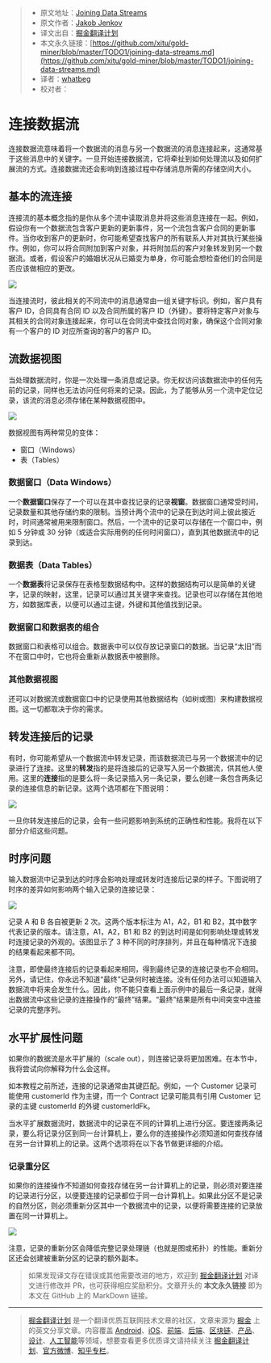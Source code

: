 > * 原文地址：[Joining Data Streams](http://tutorials.jenkov.com/data-streaming/joining-data-streams.html)
> * 原文作者：[Jakob Jenkov](https://twitter.com/#!/jjenkov)
> * 译文出自：[掘金翻译计划](https://github.com/xitu/gold-miner)
> * 本文永久链接：[https://github.com/xitu/gold-miner/blob/master/TODO1/joining-data-streams.md](https://github.com/xitu/gold-miner/blob/master/TODO1/joining-data-streams.md)
> * 译者：[whatbeg](https://github.com/whatbeg)
> * 校对者：

# 连接数据流

连接数据流意味着将一个数据流的消息与另一个数据流的消息连接起来，这通常基于这些消息中的关键字。一旦开始连接数据流，它将牵扯到如何处理流以及如何扩展流的方式。连接数据流还会影响到连接过程中存储消息所需的存储空间大小。

## 基本的流连接

连接流的基本概念指的是你从多个流中读取消息并将这些消息连接在一起。例如，假设你有一个数据流包含客户更新的更新事件，另一个流包含客户合同的更新事件。当你收到客户的更新时，你可能希望查找客户的所有联系人并对其执行某些操作。例如，你可以将合同附加到客户对象，并将附加后的客户对象转发到另一个数据流。或者，假设客户的婚姻状况从已婚变为单身，你可能会想检查他们的合同是否应该做相应的更改。

![](http://tutorials.jenkov.com/images/data-streaming/joining-data-streams-1.png)

当连接流时，彼此相关的不同流中的消息通常由一组关键字标识。例如，客户具有客户 ID，合同具有合同 ID 以及合同所属的客户 ID（外键）。要将特定客户对象与其相关的合同对象连接起来，你可以在合同流中查找合同对象，确保这个合同对象有一个客户的 ID 对应所查询的客户的客户 ID。

## 流数据视图

当处理数据流时，你是一次处理一条消息或记录。你无权访问该数据流中的任何先前的记录，同样也无法访问任何将来的记录。因此，为了能够从另一个流中定位记录，该流的消息必须存储在某种数据视图中。

![](http://tutorials.jenkov.com/images/data-streaming/joining-data-streams-2.png)

数据视图有两种常见的变体：

*   窗口（Windows）
*   表（Tables）

### 数据窗口（Data Windows）

一个**数据窗口**保存了一个可以在其中查找记录的记录**视窗**。数据窗口通常受时间，记录数量和其他存储约束的限制。当预计两个流中的记录在到达时间上彼此接近时，时间通常被用来限制窗口。然后，一个流中的记录可以存储在一个窗口中，例如 5 分钟或 30 分钟（或适合实际用例的任何时间窗口），直到其他数据流中的记录到达。

### 数据表（Data Tables）

一个**数据表**将记录保存在表格型数据结构中。这样的数据结构可以是简单的关键字，记录的映射，这里，记录可以通过其关键字来查找。记录也可以存储在其他地方，如数据库表，以便可以通过主键，外键和其他值找到记录。

### 数据窗口和数据表的组合

数据窗口和表格可以组合。数据表中可以仅存放记录窗口的数据。当记录“太旧”而不在窗口中时，它也将会重新从数据表中被删除。

### 其他数据视图

还可以对数据流或数据窗口中的记录使用其他数据结构（如树或图）来构建数据视图。这一切都取决于你的需求。

## 转发连接后的记录

有时，你可能希望从一个数据流中转发记录，而该数据流已与另一个数据流中的记录进行了连接。这里的**转发**指的是将连接后的记录写入另一个数据流，供其他人使用。这里的**连接**指的是要么将一条记录插入另一条记录，要么创建一条包含两条记录的连接信息的新记录。这两个选项都在下图说明：

![](http://tutorials.jenkov.com/images/data-streaming/joining-data-streams-3.png)

一旦你转发连接后的记录，会有一些问题影响到系统的正确性和性能。我将在以下部分介绍这些问题。

## 时序问题

输入数据流中记录到达的时序会影响处理或转发时连接后记录的样子。下图说明了时序的差异如何影响两个输入记录的连接记录：

![](http://tutorials.jenkov.com/images/data-streaming/joining-data-streams-4.png)

记录 A 和 B 各自被更新 2 次。这两个版本标注为 A1，A2，B1 和 B2，其中数字代表记录的版本。请注意，A1，A2，B1 和 B2 的到达时间是如何影响处理或转发时连接记录的外观的。该图显示了 3 种不同的时序排列，并且在每种情况下连接的结果看起来都不同。

注意，即使最终连接后的记录看起来相同，得到最终记录的连接记录也不会相同。另外，请记住，你永远不知道“最终”记录何时被连接。没有任何办法可以知道输入数据流中将来会发生什么。因此，你不能只查看上面示例中的最后一条记录，就得出数据流中这些记录的连接操作的“最终”结果。“最终”结果是所有中间突变中连接记录的完整序列。

## 水平扩展性问题

如果你的数据流是水平扩展的（scale out），则连接记录将更加困难。在本节中，我将尝试向你解释为什么会这样。

如本教程之前所述，连接的记录通常由其键匹配。例如，一个 Customer 记录可能使用 customerId 作为主键，而一个 Contract 记录可能具有引用 Customer 记录的主键 customerId 的外键 customerIdFk。

当水平扩展数据流时，数据流中的记录在不同的计算机上进行分区。要连接两条记录，要么将记录分区到同一台计算机上，要么你的连接操作必须知道如何查找存储在另一台计算机上的记录。这两个选项将在以下各节做更详细的介绍。

### 记录重分区

如果你的连接操作不知道如何查找存储在另一台计算机上的记录，则必须对要连接的记录进行分区，以便要连接的记录都位于同一台计算机上。如果此分区不是记录的自然分区，则必须重新分区其中一个数据流中的记录，以便将需要连接的记录放置在同一计算机上。

![](http://tutorials.jenkov.com/images/data-streaming/joining-data-streams-5.png)

注意，记录的重新分区会降低完整记录处理链（也就是图或拓扑）的性能。重新分区还会创建被重新分区的记录的额外副本。

> 如果发现译文存在错误或其他需要改进的地方，欢迎到 [掘金翻译计划](https://github.com/xitu/gold-miner) 对译文进行修改并 PR，也可获得相应奖励积分。文章开头的 **本文永久链接** 即为本文在 GitHub 上的 MarkDown 链接。

---

> [掘金翻译计划](https://github.com/xitu/gold-miner) 是一个翻译优质互联网技术文章的社区，文章来源为 [掘金](https://juejin.im) 上的英文分享文章。内容覆盖 [Android](https://github.com/xitu/gold-miner#android)、[iOS](https://github.com/xitu/gold-miner#ios)、[前端](https://github.com/xitu/gold-miner#前端)、[后端](https://github.com/xitu/gold-miner#后端)、[区块链](https://github.com/xitu/gold-miner#区块链)、[产品](https://github.com/xitu/gold-miner#产品)、[设计](https://github.com/xitu/gold-miner#设计)、[人工智能](https://github.com/xitu/gold-miner#人工智能)等领域，想要查看更多优质译文请持续关注 [掘金翻译计划](https://github.com/xitu/gold-miner)、[官方微博](http://weibo.com/juejinfanyi)、[知乎专栏](https://zhuanlan.zhihu.com/juejinfanyi)。
